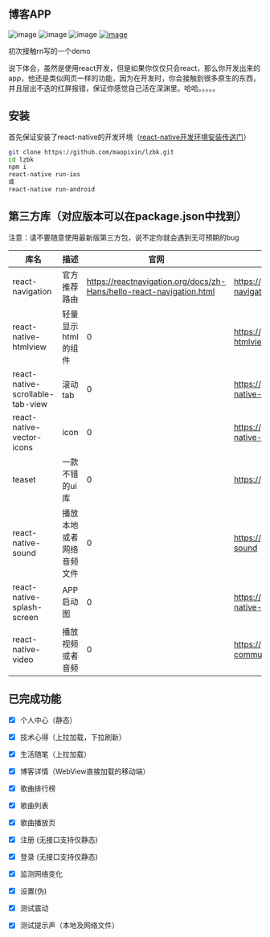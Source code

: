 ## 博客APP
![image](https://img.shields.io/appveyor/ci/gruntjs/grunt.svg)
![image](https://camo.githubusercontent.com/9a140a4c68e7c178bc660bee7675f4f25ff7ade3/68747470733a2f2f696d672e736869656c64732e696f2f6e706d2f6c2f7675652e737667)
![image](https://img.shields.io/badge/react--native-0.55.4-blue.svg)
[![image](https://img.shields.io/badge/%E5%8D%9A%E5%AE%A2%E5%9B%AD-%E5%8D%81%E5%B9%B4%E9%9B%AA%E8%90%BD-blue.svg)](https://www.cnblogs.com/maopixin/)



初次接触rn写的一个demo

说下体会，虽然是使用react开发，但是如果你仅仅只会react，那么你开发出来的app，他还是类似网页一样的功能，因为在开发时，你会接触到很多原生的东西，并且层出不迭的红屏报错，保证你感觉自己活在深渊里。哈哈。。。。。

## 安装
首先保证安装了react-native的开发环境（[react-native开发环境安装传送门](https://facebook.github.io/react-native/docs/getting-started)）

```bash
git clone https://github.com/maopixin/lzbk.git
cd lzbk 
npm i
react-native run-ios
或
react-native run-android
```


## 第三方库（对应版本可以在package.json中找到）

注意：请不要随意使用最新版第三方包，说不定你就会遇到无可预期的bug

库名 | 描述 | 官网 | github
---|---|---|---
react-navigation | 官方推荐路由 | https://reactnavigation.org/docs/zh-Hans/hello-react-navigation.html | https://github.com/react-navigation/react-navigation
react-native-htmlview | 轻量显示html的组件 | 0 | https://github.com/jsdf/react-native-htmlview
react-native-scrollable-tab-view | 滚动tab | 0 | https://github.com/ptomasroos/react-native-scrollable-tab-view
react-native-vector-icons | icon | 0 | https://github.com/oblador/react-native-vector-icons
teaset | 一款不错的ui库 | 0 | https://github.com/rilyu/teaset
react-native-sound | 播放本地或者网络音频文件 | 0 | https://github.com/zmxv/react-native-sound
react-native-splash-screen | APP启动图 | 0 | https://github.com/crazycodeboy/react-native-splash-screen
react-native-video | 播放视频或者音频 | 0 | https://github.com/react-native-community/react-native-video


## 已完成功能

- [x] 个人中心（静态）
- [x] 技术心得（上拉加载，下拉刷新）
- [x] 生活随笔（上拉加载）
- [x] 博客详情（WebView直接加载的移动端）
- [x] 歌曲排行榜
- [x] 歌曲列表
- [x] 歌曲播放页
- [x] 注册 (无接口支持仅静态)
- [x] 登录 (无接口支持仅静态)
- [x] 监测网络变化
- [x] 设置(伪)
- [x] 测试震动
- [x] 测试提示声（本地及网络文件）


